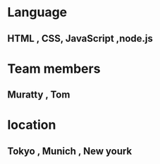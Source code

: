 # Language
## HTML , CSS, JavaScript ,node.js 

# Team members
## Muratty , Tom

# location
## Tokyo , Munich , New yourk
